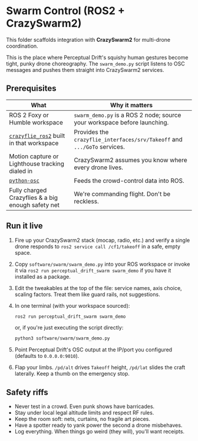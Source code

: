 # Swarm Control (ROS2 + CrazySwarm2)

This folder scaffolds integration with **CrazySwarm2** for multi-drone coordination.

This is the place where Perceptual Drift's squishy human gestures become tight,
punky drone choreography. The `swarm_demo.py` script listens to OSC messages and
pushes them straight into CrazySwarm2 services.

## Prerequisites

| What | Why it matters |
| ---- | -------------- |
| ROS 2 Foxy or Humble workspace | `swarm_demo.py` is a ROS 2 node; source your workspace before launching. |
| [`crazyflie_ros2`](https://github.com/IMRCLab/crazyswarm2) built in that workspace | Provides the `crazyflie_interfaces/srv/Takeoff` and `.../GoTo` services. |
| Motion capture or Lighthouse tracking dialed in | CrazySwarm2 assumes you know where every drone lives. |
| [`python-osc`](https://pypi.org/project/python-osc/) | Feeds the crowd-control data into ROS. |
| Fully charged Crazyflies & a big enough safety net | We're commanding flight. Don't be reckless. |

## Run it live

1. Fire up your CrazySwarm2 stack (mocap, radio, etc.) and verify a single
   drone responds to `ros2 service call /cf1/takeoff` in a safe, empty space.
2. Copy `software/swarm/swarm_demo.py` into your ROS workspace or invoke it via
   `ros2 run perceptual_drift_swarm swarm_demo` if you have it installed as a
   package.
3. Edit the tweakables at the top of the file: service names, axis choice,
   scaling factors. Treat them like guard rails, not suggestions.
4. In one terminal (with your workspace sourced):

   ```bash
   ros2 run perceptual_drift_swarm swarm_demo
   ```

   or, if you're just executing the script directly:

   ```bash
   python3 software/swarm/swarm_demo.py
   ```

5. Point Perceptual Drift's OSC output at the IP/port you configured (defaults
   to `0.0.0.0:9010`).
6. Flap your limbs. `/pd/alt` drives `Takeoff` height, `/pd/lat` slides the
   craft laterally. Keep a thumb on the emergency stop.

## Safety riffs

* Never test in a crowd. Even punk shows have barricades.
* Stay under local legal altitude limits and respect RF rules.
* Keep the room soft: nets, curtains, no fragile art pieces.
* Have a spotter ready to yank power the second a drone misbehaves.
* Log everything. When things go weird (they will), you'll want receipts.
